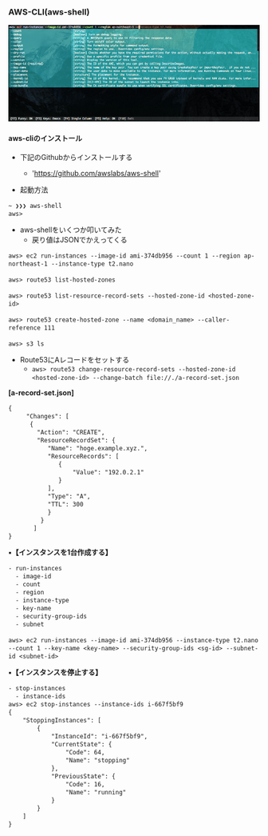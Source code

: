 ### AWS-CLI(aws-shell)

![Alt Text](https://github.com/yhidetoshi/Pictures/raw/master/aws/aws-cli-image.png)

#### aws-cliのインストール
- 下記のGithubからインストールする
  - 'https://github.com/awslabs/aws-shell'


- 起動方法
```
~ ❯❯❯ aws-shell
aws>
```

- aws-shellをいくつか叩いてみた
  - 戻り値はJSONでかえってくる

```
aws> ec2 run-instances --image-id ami-374db956 --count 1 --region ap-northeast-1 --instance-type t2.nano

aws> route53 list-hosted-zones

aws> route53 list-resource-record-sets --hosted-zone-id <hosted-zone-id>

aws> route53 create-hosted-zone --name <domain_name> --caller-reference 111

aws> s3 ls
```

- Route53にAレコードをセットする
  - `aws> route53 change-resource-record-sets --hosted-zone-id <hosted-zone-id> --change-batch file://./a-record-set.json`

**[a-record-set.json]**
```
{
     "Changes": [
      {
        "Action": "CREATE",
        "ResourceRecordSet": {
           "Name": "hoge.example.xyz.",
           "ResourceRecords": [
              {
                  "Value": "192.0.2.1"
              }
           ],
           "Type": "A",
           "TTL": 300
           }
         }
       ]
}
```


**▪️【インスタンスを1台作成する】**
```
- run-instances
  - image-id
  - count
  - region
  - instance-type
  - key-name
  - security-group-ids
  - subnet

aws> ec2 run-instances --image-id ami-374db956 --instance-type t2.nano --count 1 --key-name <key-name> --security-group-ids <sg-id> --subnet-id <subnet-id>
```

**▪️【インスタンスを停止する】**
``` 
- stop-instances
  - instance-ids
aws> ec2 stop-instances --instance-ids i-667f5bf9
{
    "StoppingInstances": [
        {
            "InstanceId": "i-667f5bf9",
            "CurrentState": {
                "Code": 64,
                "Name": "stopping"
            },
            "PreviousState": {
                "Code": 16,
                "Name": "running"
            }
        }
    ]
}
```
